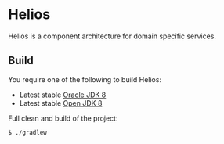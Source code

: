 # Helios
Helios is a component architecture for domain specific services.

Build
-----

You require one of the following to build Helios:

* Latest stable [Oracle JDK 8](http://www.oracle.com/technetwork/java/)
* Latest stable [Open JDK 8](http://openjdk.java.net/projects/jdk8/)

Full clean and build of the project:

    $ ./gradlew
    

